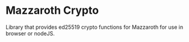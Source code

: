 # Mazzaroth Crypto

Library that provides ed25519 crypto functions for Mazzaroth for use in browser or nodeJS.
